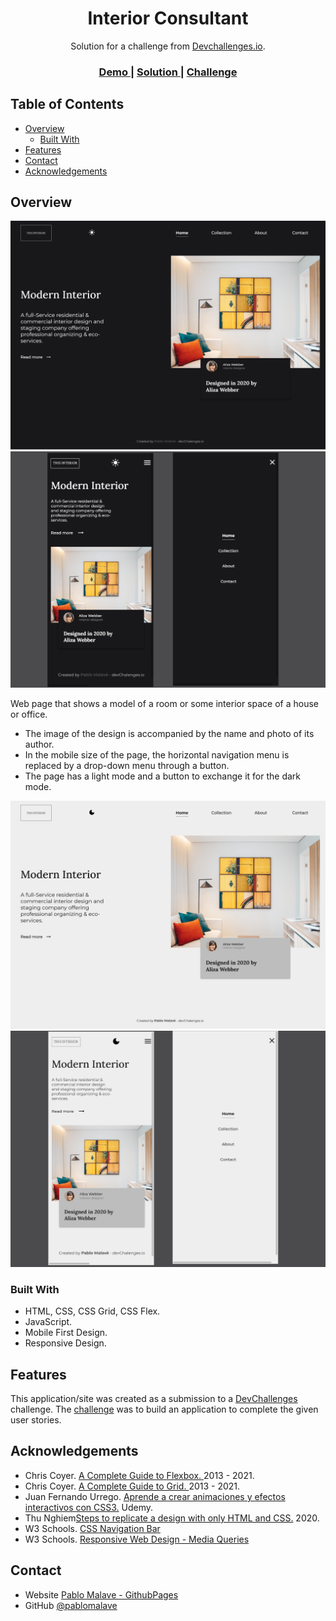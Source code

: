 <!-- Please update value in the {}  -->

<h1 align="center">Interior Consultant</h1>

<div align="center">
   Solution for a challenge from  <a href="http://devchallenges.io" target="_blank">Devchallenges.io</a>.
</div>

<div align="center">
  <h3>
    <a href="https://03-interior-consultant-master.vercel.app/">
      Demo
    </a>
    <span> | </span>
    <a href="https://github.com/pablomalave/03.interior-consultant-master.git">
      Solution
    </a>
    <span> | </span>
    <a href="https://devchallenges.io/challenges/Jymh2b2FyebRTUljkNcb">
      Challenge
    </a>
  </h3>
</div>

<!-- TABLE OF CONTENTS -->

## Table of Contents

- [Overview](#overview)
  - [Built With](#built-with)
- [Features](#features)
- [Contact](#contact)
- [Acknowledgements](#acknowledgements)

<!-- OVERVIEW -->

## Overview

![screenshot](./images/desktop_dark.png)
![screenshot](./images/mobile_dark.png)

Web page that shows a model of a room or some interior space of a house or office.

- The image of the design is accompanied by the name and photo of its author.
- In the mobile size of the page, the horizontal navigation menu is replaced by a drop-down menu through a button.
- The page has a light mode and a button to exchange it for the dark mode.

![screenshot](./images/desktop_light.png)
![screenshot](./images/mobile_light.png)

### Built With

<!-- This section should list any major frameworks that you built your project using. Here are a few examples.-->

- HTML, CSS, CSS Grid, CSS Flex.
- JavaScript.
- Mobile First Design.
- Responsive Design.

## Features

<!-- List the features of your application or follow the template. Don't share the figma file here :) -->

This application/site was created as a submission to a [DevChallenges](https://devchallenges.io/challenges) challenge. The [challenge](https://devchallenges.io/challenges/Jymh2b2FyebRTUljkNcb) was to build an application to complete the given user stories.

## Acknowledgements

<!-- This section should list any articles or add-ons/plugins that helps you to complete the project. This is optional but it will help you in the future. For exmpale -->

- Chris Coyer. [A Complete Guide to Flexbox. ](https://css-tricks.com/snippets/css/a-guide-to-flexbox/) 2013 - 2021.
- Chris Coyer. [A Complete Guide to Grid. ](https://css-tricks.com/snippets/css/complete-guide-grid/) 2013 - 2021.
- Juan Fernando Urrego. [Aprende a crear animaciones y efectos interactivos con CSS3.](https://www.udemy.com/share/101HbUBUISc1pSTX4=/) Udemy.
- Thu Nghiem[Steps to replicate a design with only HTML and CSS.](https://devchallenges-blogs.web.app/how-to-replicate-design/) 2020.
- W3 Schools. [CSS Navigation Bar](https://www.w3schools.com/Css/css_navbar.asp)
- W3 Schools. [Responsive Web Design - Media Queries](https://www.w3schools.com/css/css_rwd_mediaqueries.asp)


## Contact

- Website [Pablo Malave - GithubPages](https://pablomalave.github.io/CV/)
- GitHub [@pablomalave](https://github.com/pablomalave)